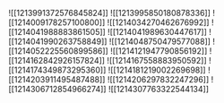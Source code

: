 ![[1213991372576845824]]
![[1213995850180878336]]
![[1214009178257100800]]
![[1214034270462676992]]
![[1214041988883861505]]
![[1214041989630447617]]
![[1214041990263758849]]
![[1214048750479577088]]
![[1214052225560899586]]
![[1214121947790856192]]
![[1214162842926157824]]
![[1214167558883950592]]
![[1214174349873295360]]
![[1214181219002269698]]
![[1214203911495487488]]
![[1214206297832247296]]
![[1214306712854966274]]
![[1214307763322544134]]
